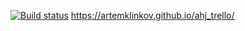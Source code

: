 [![Build status](https://ci.appveyor.com/api/projects/status/jg0aqqynplly8v7h?svg=true)](https://ci.appveyor.com/project/ArtemKlinkov/ahj-trello)
https://artemklinkov.github.io/ahj_trello/
